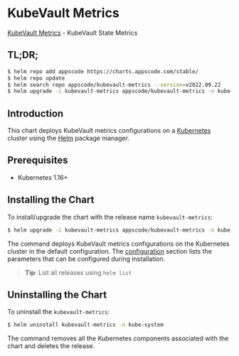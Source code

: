 # KubeVault Metrics

[KubeVault Metrics](https://github.com/kubevault) - KubeVault State Metrics

## TL;DR;

```bash
$ helm repo add appscode https://charts.appscode.com/stable/
$ helm repo update
$ helm search repo appscode/kubevault-metrics --version=v2022.09.22
$ helm upgrade -i kubevault-metrics appscode/kubevault-metrics -n kube-system --create-namespace --version=v2022.09.22
```

## Introduction

This chart deploys KubeVault metrics configurations on a [Kubernetes](http://kubernetes.io) cluster using the [Helm](https://helm.sh) package manager.

## Prerequisites

- Kubernetes 1.16+

## Installing the Chart

To install/upgrade the chart with the release name `kubevault-metrics`:

```bash
$ helm upgrade -i kubevault-metrics appscode/kubevault-metrics -n kube-system --create-namespace --version=v2022.09.22
```

The command deploys KubeVault metrics configurations on the Kubernetes cluster in the default configuration. The [configuration](#configuration) section lists the parameters that can be configured during installation.

> **Tip**: List all releases using `helm list`

## Uninstalling the Chart

To uninstall the `kubevault-metrics`:

```bash
$ helm uninstall kubevault-metrics -n kube-system
```

The command removes all the Kubernetes components associated with the chart and deletes the release.


